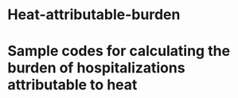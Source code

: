 # Heat-attributable-burden
#
# Sample codes for calculating the burden of hospitalizations attributable to heat ####

